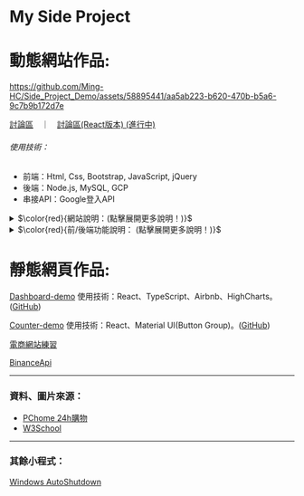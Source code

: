 # My Side Project
  <h1>動態網站作品:</h1>
<!--   <div style="display: flex; justify-content: space-between;">
    <img src="https://github.com/Ming-HC/Side_Project_Demo/blob/80b4cda9e8cfb934f8fa440790b9303db8dabbc0/forum_index.png" alt="forum_index_image" style="width: 50%;" />
    <img src="https://github.com/Ming-HC/Side_Project_Demo/blob/542217121c587f8c51f5830610f06df68ddd5047/login.png" alt="login_page_image" style="width: 45%;" />
  </div> -->

  https://github.com/Ming-HC/Side_Project_Demo/assets/58895441/aa5ab223-b620-470b-b5a6-9c7b9b172d7e

  <p><a href="https://forum-demo-qy2ufzf3yq-de.a.run.app">討論區</a>　｜　<a href="https://forum-react-demo-qy2ufzf3yq-de.a.run.app">討論區(React版本) (進行中)</a></p>
  <h6>使用技術：</h6>
  <ul>
   <li>前端：Html, Css, Bootstrap, JavaScript, jQuery</li>
   <li>後端：Node.js, MySQL, GCP</li>
   <li>串接API：Google登入API</li>
  </ul>
  <details><summary>$\color{red}{網站說明：(點擊展開更多說明！)}$</summary>
  <ul>
    <li>功能說明：網站會員註冊登入，討論區文章增查修刪/分類/分頁(20筆/頁)/瀏覽數/回覆數/最新回覆</li>
    <li>討論區React版本說明：目前正將原本作品使用ejs的部分改為使用前端React，並為前後端分離，原版本設定Node.js cors後React版本串接原版本api取得資料，React版本尚未完成，部分頁面及功能可能無法正常運行。</li>
    <li>提供測試會員供登入使用，使用者名稱：testuser，密碼：testuser。也可自行註冊。</li>
    <li>此作品為於台中資展國際前端工程師班的結訓團體專題，將個人負責部分的網站會員註冊登入和討論區部署於GCP，做持續維護及延伸。</li>
    <li><a href="https://github.com/Ming-HC/MFEE35_finally_project">台中資展國際前端工程師班結訓團體專題GitHub</a> (經團隊討論皆同意後改為公開)</li>
  </ul>
  </details>
  <details><summary>$\color{red}{前/後端功能說明： (點擊展開更多說明！)}$</summary>
  <h6>前端功能：</h6>
  <ul>
    <li>會員註冊使用正則表達式偵測輸入的內容</li>
    <li>會員註冊登入前端送出前將密碼使用base64加密再送出</li>
    <li>上傳圖片即時顯示</li>
    <li>討論區上傳多張來源路徑不同的圖片</li>
  </ul>
  <h6>後端功能：</h6>
  <ul>
    <li>使用Node.js ejs於渲染前端網頁</li>
    <li>使用Node.js express-session於會員登入功能</li>
    <li>使用Node.js crypto於會員密碼/Google token，加密後儲存進資料庫</li>
    <li>使用Node.js multer於網站上傳圖片</li>
    <li>使用Node.js fs於延伸上傳圖片自定義名稱</li>
    <li>使用Node.js express.Router分割server.js檔方便管理</li>
    <li>部分api url使用正則表達式處理</li>
  </ul>
  </details>
  <h1>靜態網頁作品:</h1>
    <p></p><a href="https://ming-hc.github.io/Dashboard-demo/">Dashboard-demo</a> 使用技術：React、TypeScript、Airbnb、HighCharts。(<a href="https://github.com/Ming-HC/Dashboard-demo">GitHub</a>)</p>
    <p><a href="https://ming-hc.github.io/Counter-demo/">Counter-demo</a> 使用技術：React、Material UI(Button Group)。(<a href="https://github.com/Ming-HC/Counter-demo">GitHub</a>)</p>
    <p><a href="https://ming-hc.github.io/Side_Project_Demo/MFEE35_StaticProject/">電商網站練習</a></p>
    <p><a href="https://ming-hc.github.io/BinanceApi/">BinanceApi</a></p>
<!--     <div style="display: flex; justify-content: space-between;">
      <img src="https://github.com/Ming-HC/Side_Project_Demo/blob/8d9a17d0e5f3d5b17abb3b9c5397b583a2a924f5/3CHouse.png" alt="3CHouse.png" style="width: 50%;" />
      <img src="https://github.com/Ming-HC/Side_Project_Demo/blob/1005c437f833d50a02779bd61eaee2a46a04aa81/binanceapi.png" alt="binanceapi.png" style="width: 49%;" />
    </div> -->
    
  <hr />
  <h3>資料、圖片來源：</h3>
  <ul>
    <li><a href="https://24h.pchome.com.tw/">PChome 24h購物</a></li>
    <li><a href="https://www.w3schools.com/">W3School</a></li>
  </ul>
  <hr />
  <h3>其餘小程式：</h3>
  <p><a href="https://github.com/Ming-HC/AutoShutdown">Windows AutoShutdown</a></p>
